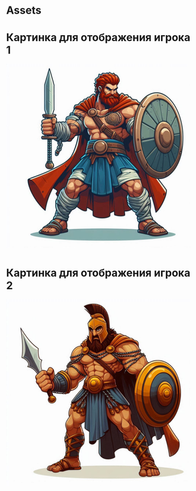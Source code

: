 # Assets

# Картинка для отображения игрока 1
![](https://github.com/ilova-bazis/gladiator-fights/blob/main/assets/player2_icon.jpeg?raw=true)

# Картинка для отображения игрока 2
![](https://github.com/ilova-bazis/gladiator-fights/blob/main/assets/player1_icon.jpeg?raw=true)
